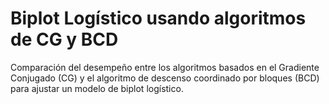 # Biplot Logístico usando algoritmos de CG y BCD

Comparación del desempeño entre los algoritmos basados en el Gradiente Conjugado (CG) y el algoritmo de descenso coordinado por bloques (BCD) para ajustar un modelo de biplot logístico.
